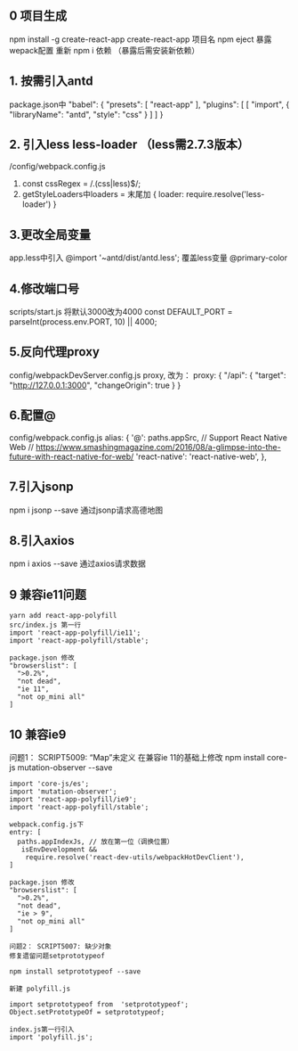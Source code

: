 ## 0 项目生成
  npm install -g create-react-app
  create-react-app 项目名
  npm eject 暴露wepack配置
  重新 npm i 依赖 （暴露后需安装新依赖）

## 1. 按需引入antd
package.json中
 "babel": {
    "presets": [
      "react-app"
    ],
    "plugins": [
      [
        "import",
        {
          "libraryName": "antd",
          "style": "css"
        }
      ]
    ]
  }

## 2. 引入less less-loader （less需2.7.3版本）
  /config/webpack.config.js
  1) const cssRegex = /\.(css|less)$/;
  2) getStyleLoaders中loaders = 末尾加 
    {
      loader: require.resolve('less-loader')
    }

## 3.更改全局变量
  app.less中引入 @import '~antd/dist/antd.less';
  覆盖less变量 @primary-color

## 4.修改端口号
  scripts/start.js
  将默认3000改为4000
  const DEFAULT_PORT = parseInt(process.env.PORT, 10) || 4000;

## 5.反向代理proxy
  config/webpackDevServer.config.js
  proxy, 改为：
  proxy: {
    "/api": {
      "target": "http://127.0.0.1:3000",
      "changeOrigin": true
    }
  }



## 6.配置@
  config/webpack.config.js
  alias: {
    '@': paths.appSrc,
    // Support React Native Web
    // https://www.smashingmagazine.com/2016/08/a-glimpse-into-the-future-with-react-native-for-web/
    'react-native': 'react-native-web',
  },


## 7.引入jsonp
  npm i jsonp --save
  通过jsonp请求高德地图

## 8.引入axios
 npm i axios --save
  通过axios请求数据

## 9 兼容ie11问题
    yarn add react-app-polyfill
    src/index.js 第一行
    import 'react-app-polyfill/ie11';
    import 'react-app-polyfill/stable';

    package.json 修改
    "browserslist": [
      ">0.2%",
      "not dead",
      "ie 11",
      "not op_mini all"
    ]

## 10 兼容ie9
  问题1： SCRIPT5009: “Map”未定义
    在兼容ie 11的基础上修改
    npm install core-js mutation-observer --save

    import 'core-js/es';
    import 'mutation-observer';
    import 'react-app-polyfill/ie9';
    import 'react-app-polyfill/stable';
    
    webpack.config.js下
    entry: [
      paths.appIndexJs, // 放在第一位（调换位置）
       isEnvDevelopment &&
        require.resolve('react-dev-utils/webpackHotDevClient'),
    ]

    package.json 修改
    "browserslist": [
      ">0.2%",
      "not dead",
      "ie > 9",
      "not op_mini all"
    ]

    问题2： SCRIPT5007: 缺少对象  
    修复遗留问题setprototypeof

    npm install setprototypeof --save

    新建 polyfill.js

    import setprototypeof from  'setprototypeof';
    Object.setPrototypeOf = setprototypeof;

    index.js第一行引入
    import 'polyfill.js';
